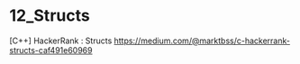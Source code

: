 # 12_Structs
[C++] HackerRank : Structs
https://medium.com/@marktbss/c-hackerrank-structs-caf491e60969
